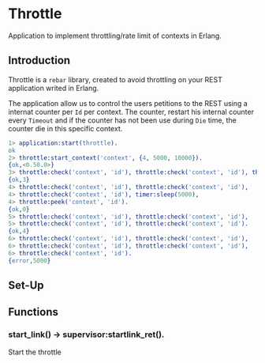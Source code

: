 # Throttle

Application to implement throttling/rate limit of contexts in Erlang.

## Introduction

Throttle is a `rebar` library, created to avoid throttling on your REST application 
writed in Erlang. 

The application allow us to control the users petitions to the REST using a internat counter
per `Id` per context. The counter, restart his internal counter every `Timeout` and if the 
counter has not been use during `Die` time, the counter die in this specific context.

```Erlang
1> application:start(throttle).
ok
2> throttle:start_context('context', {4, 5000, 10000}).
{ok,<0.50.0>}
3> throttle:check('context', 'id'), throttle:check('context', 'id'), throttle:check('context', 'id').
{ok,3}
4> throttle:check('context', 'id'), throttle:check('context', 'id'), 
4> throttle:check('context', 'id'), timer:sleep(5000),
4> throttle:peek('context', 'id').
{ok,0}
5> throttle:check('context', 'id'), throttle:check('context', 'id'), 
5> throttle:check('context', 'id'), throttle:check('context', 'id').
{ok,4}
6> throttle:check('context', 'id'), throttle:check('context', 'id'), 
6> throttle:check('context', 'id'), throttle:check('context', 'id'),
6> throttle:check('context', 'id').
{error,5000}
```

## Set-Up


## Functions

### start\_link() -> supervisor:startlink\_ret().
Start the throttle
